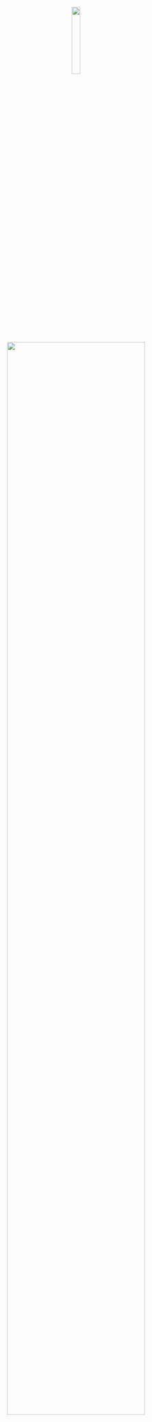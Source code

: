 <p align="center">
    <img width=20% src="assets/svg/sabres-logo.svg">
    <img width=80% src="assets/png/shalom-olam-header.png">
</p>

# About

Shalom Olam is the first Hugo theme built for Hebrew blogs.

## Why Shalom Olam?

### Native Right To Left

The theme is built for Hebrew, and is styled for right to left text. It uses [Fomantic UI](https://fomantic-ui.com/) built in right to left mode to supply great looking components.

### Responsive Design

Easy to use on all screen sizes with no compromises. With a hamburger menu and search page for mobile screens and in-page search results for bigger screens users with all screen sizes can enjoy your blog.

### Search Engine Optimization

With full Schema.org tags on the entire theme and head tags the theme is built to create search engine friendly websites.

### Fuzzy Search

Your posts are easy to find thanks to built in fuzzy search. The theme uses [Fuse.js](https://fusejs.io/) to supply lightweight fuzzy search.

### Code Highlight

Code blocks are highlighted to be easier to read. The theme uses [Prism](https://prismjs.com/) to supply syntax highlight on back-ticked code blocks. It is configured for [some languages](#Highlight-Languages) and can be configured for other languages depending on your requirements.

### Old Browser Compatibility

All features of the theme work on IE11 alongside modern Chrome, Firefox and Edge. Guaranteeing users with older browsers have full access to your content.

### Screen Reader Friendly

The theme makes full use of screen reader attributes to make it easy for blind users to enjoy your content.

# Installation

This quick section should guide you though starting a new blog with this theme.

## Blog Setup

Create a new hugo blog and initialize a git repository at your blog's root directory:

    hugo new site .
    git init

Add all the files created into the repository:

    git add *
    git commit -m "Initial commit."

Make sure your blog builds fine by running the hugo dev server and going to `localhost:1313`:

    hugo serve

If your browser connects fine to the server you can continue to the next step.

## Theme Installation

The theme is split into a few repositories, the `shalom-olam-hugo-theme` is the one containing the theme itself. Add it as a git submodule to your hugo blog using the following command from the root of the blog:

    git submodule add https://github.com/LKummer/shalom-olam-hugo-theme.git shalom-olam

Set the theme in your blog config file, in this case `theme.toml`:

    theme = "shalom-olam"

Now your blog should be building using the Shalom Olam theme.

## Blog Preparation

The theme is built for specific section names that have their hardcoded functionality.

* `אודות` should contain a single `index.md` with `headless = true` that will be used to create the about section in the footer. If the section is not supplied the about section in the footer will not be built.
* `בלוג` should contain the blog, and shows a list section with a category list at the top.

To enable the search functionality, a search page is required. Create `~/content/חיפוש.md` and make sure it contains the following data in the front matter:

    ---
    layout: search
    outputs:
    - html
    - json
    ---

Now your blog should be fully functional.

# Notes

Things you should know when using the theme.

## Recommended Configuration

This is the recommended `config.toml` for building a blog using the theme.

    baseURL = "<url>"
    languageCode = "he-il"
    title = "<blog name>"

    theme = "shalom-olam"
    summaryLength = 20
    sectionPagesMenu = "main"

    paginate = 6

    [taxonomies]
        category = "categories"
        series = "series"

## Taxonomies

The theme is made to use with categories and series as taxonomies.

    [taxonomies]
        category = "categories"
        series = "series"

The `series` taxonomy is meant to be used with an array containing a single value.

    ---
    series:
    - שם הסדרה
    ---

## Highlight Languages

This theme uses `Prism.js` for syntax highlight. The theme is pre-configured to
support the following languages:

* `markup`, `html`, `xml`, `svg`, `mathml`.
* `css`.
* `clike`.
* `javascript`, `js`.
* `c`.
* `cpp`.
* `git`.
* `json`.
* `python`, `py`.
* `yaml`, `yml`.

They can be applied through back-ticked blocks:

    ```html
    <h1>Hello World</h1>
    ```

If you wish to use different languages you can replace the `prism.js` and
`prism.css` static files with ones that fit your requirements.

# License

This project is licensed under the GNU General Public License 3.0.

## Used Dependencies:

Thanks to the developers of all the dependencies of this project.

* [Fomantic-UI](https://github.com/fomantic/fomantic-ui/) - MIT.
    * [jQuery](https://github.com/jquery/jquery) - MIT.
* [Fuse.js](https://github.com/krisk/fuse/) - Apache 2.0.
* [Prism.js](https://github.com/PrismJS/prism/) - MIT.
* [Core-js](https://github.com/zloirock/core-js) - MIT.

## Used Tools:

Thanks to the developers of all the tools used in this project.

* [Docker](https://www.docker.com/).
* [ESLint](https://github.com/eslint/eslint) - MIT.
* [Webpack](https://github.com/webpack/webpack) - MIT.
* [Babel](https://github.com/babel/babel) - MIT.